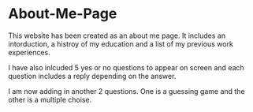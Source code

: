 # About-Me-Page

This website has been created as an about me page. It includes an intorduction, a histroy of my education and a list of my previous work experiences.

I have also inlcuded 5 yes or no questions to appear on screen and each question includes a reply depending on the answer.

I am now adding in another 2 questions. One is a guessing game and the other is a multiple choise.